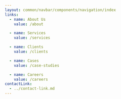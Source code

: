 ```yaml
---
layout: common/navbar/components/navigation/index
links:
  - name: About Us
    value: /about

  - name: Services
    value: /services

  - name: Clients
    value: /clients

  - name: Cases
    value: /case-studies

  - name: Careers
    value: /careers
contactLink:
  - ../contact-link.md
---
```

